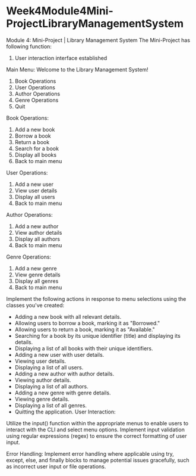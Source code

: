 # Week4Module4Mini-ProjectLibraryManagementSystem
 Module 4: Mini-Project | Library Management System
The Mini-Project  has following function:
1. User interaction interface established     
  

Main Menu:
Welcome to the Library Management System!
1. Book Operations
2. User Operations
3. Author Operations
4. Genre Operations
5. Quit
 
Book Operations:
1. Add a new book
2. Borrow a book
3. Return a book
4. Search for a book
5. Display all books
6. Back to main menu

User Operations:
1. Add a new user
2. View user details
3. Display all users
4. Back to main menu

Author Operations:
1. Add a new author
2. View author details
3. Display all authors
4. Back to main menu

Genre Operations:
1. Add a new genre
2. View genre details
3. Display all genres
4. Back to main menu

 Implement the following actions in response to menu selections using the classes you've created:
 - Adding a new book with all relevant details.
 - Allowing users to borrow a book, marking it as "Borrowed."
 - Allowing users to return a book, marking it as "Available."
 - Searching for a book by its unique identifier (title) and displaying its details.
 - Displaying a list of all books with their unique identifiers.
 - Adding a new user with user details.
 - Viewing user details.
 - Displaying a list of all users.
 - Adding a new author with author details.
 - Viewing author details.
 - Displaying a list of all authors.
 - Adding a new genre with genre details.
 - Viewing genre details.
 - Displaying a list of all genres.
 - Quitting the application.
 User Interaction:

 Utilize the input() function within the appropriate menus to enable users to interact with the CLI and select menu options.
 Implement input validation using regular expressions (regex) to ensure the correct formatting of user input. 

 Error Handling:
 Implement error handling where applicable using try, except, else, and finally blocks to manage potential issues gracefully, such as incorrect user input or file operations.

